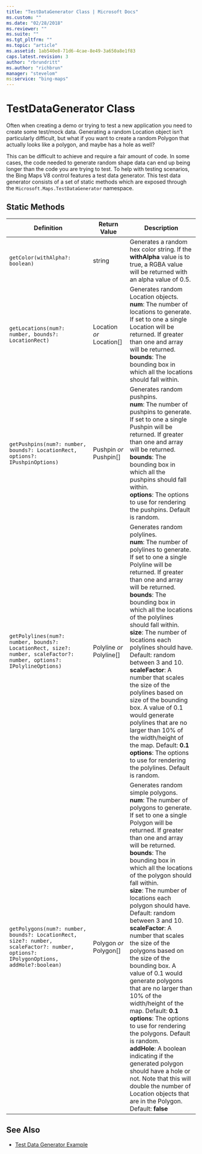 ```yaml
---
title: "TestDataGenerator Class | Microsoft Docs"
ms.custom: ""
ms.date: "02/28/2018"
ms.reviewer: ""
ms.suite: ""
ms.tgt_pltfrm: ""
ms.topic: "article"
ms.assetid: 1ab540e8-71d6-4cae-8e49-3a650a8e1f83
caps.latest.revision: 3
author: "rbrundritt"
ms.author: "richbrun"
manager: "stevelom"
ms:service: "bing-maps"
---
```

# TestDataGenerator Class
Often when creating a demo or trying to test a new application you need to create some test/mock data.  Generating a random Location object isn’t particularly difficult, but what if you want to create a random Polygon that actually looks like a polygon, and maybe has a hole as well? 

This can be difficult to achieve and require a fair amount of code. In some cases, the code needed to generate random shape data can end up being longer than the code you are trying to test. To help with testing scenarios, the Bing Maps V8 control features a test data generator. This test data generator consists of a set of static methods which are exposed through the `Microsoft.Maps.TestDataGenerator` namespace.

## Static Methods

Definition                                                                      | Return Value                 | Description
------------------------------------------------------------------------------- | ---------------------------- | -----------------------------------
`getColor(withAlpha?: boolean)`                                                   | string                       | Generates a random hex color string. If the **withAlpha** value is to true, a RGBA value will be returned with an alpha value of 0.5.
`getLocations(num?: number, bounds?: LocationRect)`                               | Location _or_ Location[]     | Generates random Location objects.<br/>**num**: The number of locations to generate. If set to one a single Location will be returned. If greater than one and array will be returned.<br/>**bounds**: The bounding box in which all the locations should fall within.
`getPushpins(num?: number, bounds?: LocationRect, options?: IPushpinOptions)`     | Pushpin _or_ Pushpin[]       | Generates random pushpins.<br/>**num**: The number of pushpins to generate. If set to one a single Pushpin will be returned. If greater than one and array will be returned.<br/>**bounds**: The bounding box in which all the pushpins should fall within.<br/>**options**: The options to use for rendering the pushpins. Default is random.
`getPolylines(num?: number, bounds?: LocationRect, size?: number, scaleFactor?: number, options?: IPolylineOptions)`            | Polyline _or_ Polyline[]   | Generates random polylines.<br/>**num**: The number of polylines to generate. If set to one a single Polyline will be returned. If greater than one and array will be returned.<br/>**bounds**: The bounding box in which all the locations of the polylines should fall within.<br/>**size**: The number of locations each polylines should have. Default: random between 3 and 10.<br/>**scaleFactor**: A number that scales the size of the polylines based on size of the bounding box. A value of 0.1 would generate polylines that are no larger than 10% of the width/height of the map. Default: **0.1**<br/>**options**: The options to use for rendering the polylines. Default is random.
`getPolygons(num?: number, bounds?: LocationRect, size?: number, scaleFactor?: number, options?: IPolygonOptions, addHole?:boolean)` | Polygon _or_ Polygon[]  | Generates random simple polygons.<br/>**num**: The number of polygons to generate. If set to one a single Polygon will be returned. If greater than one and array will be returned.<br/>**bounds**: The bounding box in which all the locations of the polygon should fall within.<br/>**size**: The number of locations each polygon should have. Default: random between 3 and 10.<br/>**scaleFactor**: A number that scales the size of the polygons based on the size of the bounding box. A value of 0.1 would generate polygons that are no larger than 10% of the width/height of the map. Default: **0.1**<br/>**options**: The options to use for rendering the polygons. Default is random.<br/>**addHole**: A boolean indicating if the generated polygon should have a hole or not. Note that this will double the number of Location objects that are in the Polygon. Default: **false**

## See Also

* [Test Data Generator Example](../v8-web-control/test-data-generator-example.md) 